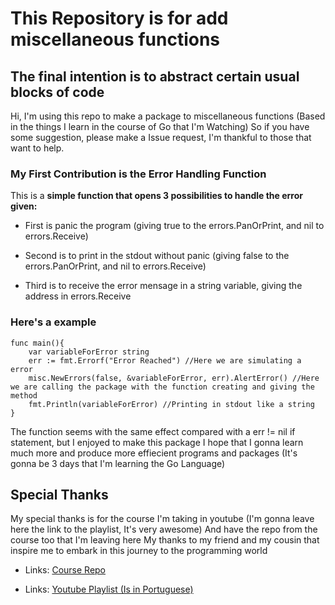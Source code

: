 # This Repository is for add miscellaneous functions

## The final intention is to abstract certain usual blocks of code

Hi, I'm using this repo to make a package to miscellaneous functions
(Based in the things I learn in the course of Go that I'm Watching)
So if you have some suggestion, please make a Issue request, I'm thankful to those
that want to help.

### My First Contribution is the Error Handling Function

This is a **simple function that opens 3 possibilities to handle the error given:**

+ First is panic the program (giving true to the errors.PanOrPrint, and nil to errors.Receive)

+ Second is to print in the stdout without panic (giving false to the errors.PanOrPrint, and nil to errors.Receive)

+ Third is to receive the error mensage in a string variable, giving the address in errors.Receive

### Here's a example

    func main(){
        var variableForError string
        err := fmt.Errorf("Error Reached") //Here we are simulating a error
        misc.NewErrors(false, &variableForError, err).AlertError() //Here we are calling the package with the function creating and giving the method
        fmt.Println(variableForError) //Printing in stdout like a string
    }

The function seems with the same effect compared with a err != nil if statement, but I enjoyed to make this package
I hope that I gonna learn much more and produce more effiecient programs and packages (It's gonna be 3 days that I'm learning the Go Language)

## Special Thanks

My special thanks is for the course I'm taking in youtube (I'm gonna leave here the link to the playlist, It's very awesome)
And have the repo from the course too that I'm leaving here
My thanks to my friend and my cousin that inspire me to embark in this journey to the programming world

+ Links: [Course Repo](https://github.com/vkorbes/aprendago)

+ Links: [Youtube Playlist (Is in Portuguese)](https://youtube.com/playlist?list=PLCKpcjBB_VlBsxJ9IseNxFllf-UFEXOdg&si=7umDgPm5IzZPqW8h)

